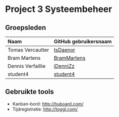 # Project 3 Systeembeheer

## Groepsleden

| Naam     | GitHub gebruikersnaam                   |
| :---     | :---                                    |
| Tomas Vercautter | [tsDaenor](https://github.com/tsDaenor) |
| Bram Martens | [BramMartens](https://github.com/BramMartens) |
| Dennis Verfaillie | [iDenniZz](https://github.com/iDenniZz) |
| student4 | [student4](https://github.com/student4) |

## Gebruikte tools

* Kanban-bord: <http://huboard.com/>
* Tijdregistratie: <http://toggl.com/>
